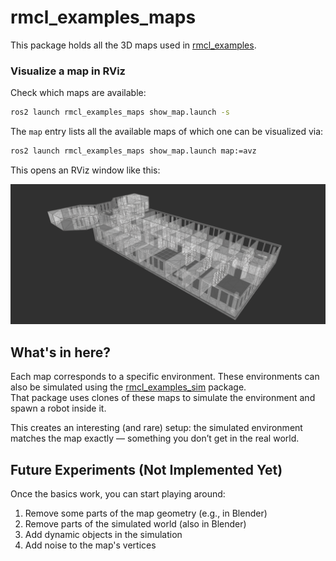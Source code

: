 # rmcl_examples_maps

This package holds all the 3D maps used in [rmcl_examples](../README.md).

### Visualize a map in RViz

Check which maps are available:

```bash
ros2 launch rmcl_examples_maps show_map.launch -s
```

The `map` entry lists all the available maps of which one can be visualized via:

```bash
ros2 launch rmcl_examples_maps show_map.launch map:=avz
```

This opens an RViz window like this:

![Show Map Rviz Window](.media/show_map_avz.png)

## What's in here?

Each map corresponds to a specific environment. These environments can also be simulated using the [rmcl_examples_sim](../rmcl_examples_sim/README.md) package.  
That package uses clones of these maps to simulate the environment and spawn a robot inside it.

This creates an interesting (and rare) setup: the simulated environment matches the map exactly — something you don’t get in the real world.

## Future Experiments (Not Implemented Yet)

Once the basics work, you can start playing around:

1. Remove some parts of the map geometry (e.g., in Blender)
2. Remove parts of the simulated world (also in Blender)
3. Add dynamic objects in the simulation
4. Add noise to the map's vertices

